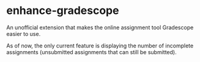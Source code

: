 # enhance-gradescope
An unofficial extension that makes the online assignment tool Gradescope easier to use.

As of now, the only current feature is displaying the number of incomplete assignments (unsubmitted assignments that can still be submitted).
